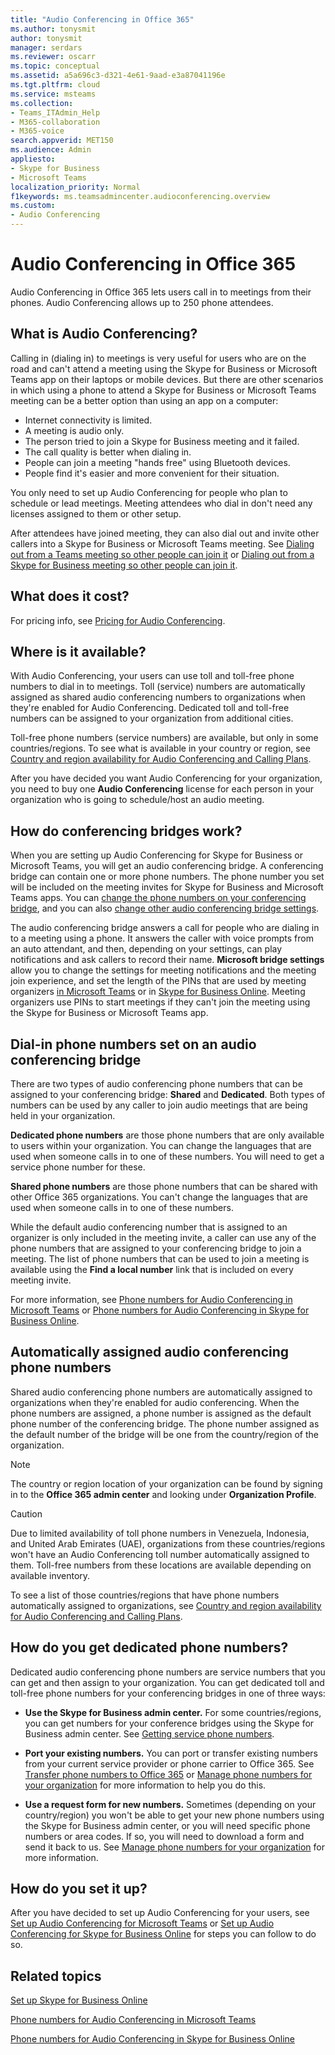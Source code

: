 ```yaml
---
title: "Audio Conferencing in Office 365"
ms.author: tonysmit
author: tonysmit
manager: serdars
ms.reviewer: oscarr
ms.topic: conceptual
ms.assetid: a5a696c3-d321-4e61-9aad-e3a87041196e
ms.tgt.pltfrm: cloud
ms.service: msteams
ms.collection:  
- Teams_ITAdmin_Help
- M365-collaboration
- M365-voice
search.appverid: MET150
ms.audience: Admin
appliesto:
- Skype for Business 
- Microsoft Teams
localization_priority: Normal
f1keywords: ms.teamsadmincenter.audioconferencing.overview
ms.custom:
- Audio Conferencing
---
```


# Audio Conferencing in Office 365
Audio Conferencing in Office 365 lets users call in to meetings from their phones. Audio Conferencing allows up to 250 phone attendees.

## What is Audio Conferencing?
Calling in (dialing in) to meetings is very useful for users who are on the road and can't attend a meeting using the Skype for Business or Microsoft Teams app on their laptops or mobile devices. But there are other scenarios in which using a phone to attend a Skype for Business or Microsoft Teams meeting can be a better option than using an app on a computer:
  
- Internet connectivity is limited.
- A meeting is audio only.
- The person tried to join a Skype for Business meeting and it failed.
- The call quality is better when dialing in.
- People can join a meeting "hands free" using Bluetooth devices.
- People find it's easier and more convenient for their situation.

You only need to set up Audio Conferencing for people who plan to schedule or lead meetings. Meeting attendees who dial in don't need any licenses assigned to them or other setup.

After attendees have joined meeting, they can also dial out and invite other callers into a Skype for Business or Microsoft Teams meeting. 
See [Dialing out from a Teams meeting so other people can join it](dialing-out-from-a-teams-meeting-so-other-people-can-join-it.md) or [Dialing out from a Skype for Business meeting so other people can join it](/SkypeForBusiness/audio-conferencing-in-office-365/dialing-out-from-a-meeting-so-other-people-can-join-it).

## What does it cost?
For pricing info, see [Pricing for Audio Conferencing](https://products.office.com/skype-for-business/audio-conferencing#Requirements).

## Where is it available?
With Audio Conferencing, your users can use toll and toll-free phone numbers to dial in to meetings. Toll (service) numbers are automatically assigned as shared audio conferencing numbers to organizations when they're enabled for Audio Conferencing. Dedicated toll and toll-free numbers can be assigned to your organization from additional cities.

Toll-free phone numbers (service numbers) are available, but only in some countries/regions. To see what is available in your country or region, see [Country and region availability for Audio Conferencing and Calling Plans](country-and-region-availability-for-audio-conferencing-and-calling-plans/country-and-region-availability-for-audio-conferencing-and-calling-plans.md).

After you have decided you want Audio Conferencing for your organization, you need to buy one **Audio Conferencing** license for each person in your organization who is going to schedule/host an audio meeting.

## How do conferencing bridges work?
When you are setting up Audio Conferencing for Skype for Business or Microsoft Teams, you will get an audio conferencing bridge. A conferencing bridge can contain one or more phone numbers. The phone number you set will be included on the meeting invites for Skype for Business and Microsoft Teams apps. You can [change the phone numbers on your conferencing bridge](change-the-phone-numbers-on-your-audio-conferencing-bridge.md), and you can also [change other audio conferencing bridge settings](change-the-settings-for-an-audio-conferencing-bridge.md). 
  
The audio conferencing bridge answers a call for people who are dialing in to a meeting using a phone. It answers the caller with voice prompts from an auto attendant, and then, depending on your settings, can play notifications and ask callers to record their name. **Microsoft bridge settings** allow you to change the settings for meeting notifications and the meeting join experience, and set the length of the PINs that are used by meeting organizers [in Microsoft Teams](set-the-pin-length-for-audio-conferencing-meetings-in-teams.md) or in [Skype for Business Online](/SkypeForBusiness/audio-conferencing-in-office-365/set-the-pin-length-for-audio-conferencing-meetings). Meeting organizers use PINs to start meetings if they can't join the meeting using the Skype for Business or Microsoft Teams app.

## Dial-in phone numbers set on an audio conferencing bridge
There are two types of audio conferencing phone numbers that can be assigned to your conferencing bridge: **Shared** and **Dedicated**. Both types of numbers can be used by any caller to join audio meetings that are being held in your organization.
  
 **Dedicated phone numbers** are those phone numbers that are only available to users within your organization. You can change the languages that are used when someone calls in to one of these numbers. You will need to get a service phone number for these.
  
 **Shared phone numbers** are those phone numbers that can be shared with other Office 365 organizations. You can't change the languages that are used when someone calls in to one of these numbers.
  
While the default audio conferencing number that is assigned to an organizer is only included in the meeting invite, a caller can use any of the phone numbers that are assigned to your conferencing bridge to join a meeting. The list of phone numbers that can be used to join a meeting is available using the **Find a local number** link that is included on every meeting invite.

For more information, see [Phone numbers for Audio Conferencing in Microsoft Teams](phone-numbers-for-audio-conferencing-in-teams.md) or [Phone numbers for Audio Conferencing in Skype for Business Online](/SkypeForBusiness/audio-conferencing-in-office-365/phone-numbers-for-audio-conferencing).
  
## Automatically assigned audio conferencing phone numbers
Shared audio conferencing phone numbers are automatically assigned to organizations when they're enabled for audio conferencing. When the phone numbers are assigned, a phone number is assigned as the default phone number of the conferencing bridge. The phone number assigned as the default number of the bridge will be one from the country/region of the organization.
  
> [!NOTE]
> The country or region location of your organization can be found by signing in to the **Office 365 admin center** and looking under **Organization Profile**. 
  
> [!CAUTION]
> Due to limited availability of toll phone numbers in Venezuela, Indonesia, and United Arab Emirates (UAE), organizations from these countries/regions won't have an Audio Conferencing toll number automatically assigned to them. Toll-free numbers from these locations are available depending on available inventory. 
  
To see a list of those countries/regions that have phone numbers automatically assigned to organizations, see [Country and region availability for Audio Conferencing and Calling Plans](country-and-region-availability-for-audio-conferencing-and-calling-plans/country-and-region-availability-for-audio-conferencing-and-calling-plans.md).
  
## How do you get dedicated phone numbers?
Dedicated audio conferencing phone numbers are service numbers that you can get and then assign to your organization. You can get dedicated toll and toll-free phone numbers for your conferencing bridges in one of three ways:

- **Use the Skype for Business admin center.** For some countries/regions, you can get numbers for your conference bridges using the Skype for Business admin center. See [Getting service phone numbers](/SkypeForBusiness/what-is-phone-system-in-office-365/getting-service-phone-numbers).
    
- **Port your existing numbers.** You can port or transfer existing numbers from your current service provider or phone carrier to Office 365. See [Transfer phone numbers to Office 365](transfer-phone-numbers-to-office-365.md) or [Manage phone numbers for your organization](manage-phone-numbers-for-your-organization/manage-phone-numbers-for-your-organization.md) for more information to help you do this.  
  
- **Use a request form for new numbers.** Sometimes (depending on your country/region) you won't be able to get your new phone numbers using the Skype for Business admin center, or you will need specific phone numbers or area codes. If so, you will need to download a form and send it back to us. See [Manage phone numbers for your organization](manage-phone-numbers-for-your-organization/manage-phone-numbers-for-your-organization.md) for more information.

## How do you set it up?
After you have decided to set up Audio Conferencing for your users, see [Set up Audio Conferencing for Microsoft Teams](set-up-audio-conferencing-in-teams.md) or [Set up Audio Conferencing for Skype for Business Online](SkypeForBusiness/audio-conferencing-in-office/set-up-audio-conferencing) for steps you can follow to do so.

## Related topics

[Set up Skype for Business Online](/SkypeForBusiness/set-up-skype-for-business-online/set-up-skype-for-business-online)
  
[Phone numbers for Audio Conferencing in Microsoft Teams](phone-numbers-for-audio-conferencing-in-teams.md) 

[Phone numbers for Audio Conferencing in Skype for Business Online](/SkypeForBusiness/audio-conferencing-in-office-365/phone-numbers-for-audio-conferencing)